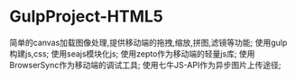 # GulpProject-HTML5
简单的canvas加载图像处理,提供移动端的拖拽,缩放,拼图,滤镜等功能;
使用gulp构建js,css;
使用seajs模块化js;
使用zepto作为移动端的轻量js库;
使用BrowserSync作为移动端的调试工具;
使用七牛JS-API作为异步图片上传途径;
